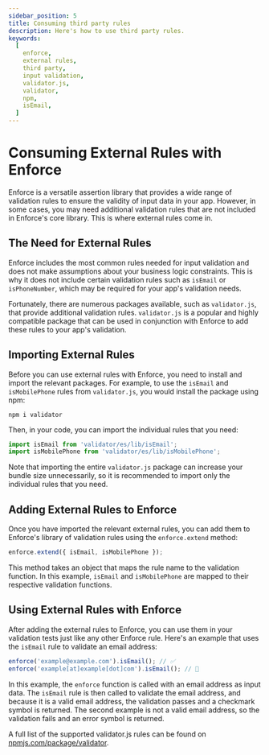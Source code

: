 ```yaml
---
sidebar_position: 5
title: Consuming third party rules
description: Here's how to use third party rules.
keywords:
  [
    enforce,
    external rules,
    third party,
    input validation,
    validator.js,
    validator,
    npm,
    isEmail,
  ]
---
```


# Consuming External Rules with Enforce

Enforce is a versatile assertion library that provides a wide range of validation rules to ensure the validity of input data in your app. However, in some cases, you may need additional validation rules that are not included in Enforce's core library. This is where external rules come in.

## The Need for External Rules

Enforce includes the most common rules needed for input validation and does not make assumptions about your business logic constraints. This is why it does not include certain validation rules such as `isEmail` or `isPhoneNumber`, which may be required for your app's validation needs.

Fortunately, there are numerous packages available, such as `validator.js`, that provide additional validation rules. `validator.js` is a popular and highly compatible package that can be used in conjunction with Enforce to add these rules to your app's validation.

## Importing External Rules

Before you can use external rules with Enforce, you need to install and import the relevant packages. For example, to use the `isEmail` and `isMobilePhone` rules from `validator.js`, you would install the package using npm:

```
npm i validator
```

Then, in your code, you can import the individual rules that you need:

```js
import isEmail from 'validator/es/lib/isEmail';
import isMobilePhone from 'validator/es/lib/isMobilePhone';
```

Note that importing the entire `validator.js` package can increase your bundle size unnecessarily, so it is recommended to import only the individual rules that you need.

## Adding External Rules to Enforce

Once you have imported the relevant external rules, you can add them to Enforce's library of validation rules using the `enforce.extend` method:

```js
enforce.extend({ isEmail, isMobilePhone });
```

This method takes an object that maps the rule name to the validation function. In this example, `isEmail` and `isMobilePhone` are mapped to their respective validation functions.

## Using External Rules with Enforce

After adding the external rules to Enforce, you can use them in your validation tests just like any other Enforce rule. Here's an example that uses the `isEmail` rule to validate an email address:

```js
enforce('example@example.com').isEmail(); // ✅
enforce('example[at]example[dot]com').isEmail(); // 🚨
```

In this example, the `enforce` function is called with an email address as input data. The `isEmail` rule is then called to validate the email address, and because it is a valid email address, the validation passes and a checkmark symbol is returned. The second example is not a valid email address, so the validation fails and an error symbol is returned.

A full list of the supported validator.js rules can be found on [npmjs.com/package/validator](https://www.npmjs.com/package/validator).
